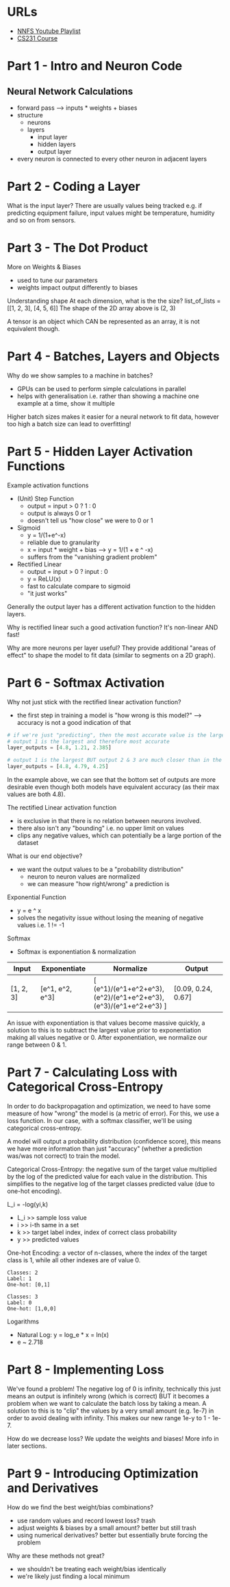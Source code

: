 # URLs
- [NNFS Youtube Playlist](https://youtube.com/playlist?list=PLQVvvaa0QuDcjD5BAw2DxE6OF2tius3V3)
- [CS231 Course](https://cs231n.github.io/neural-networks-case-study/)

# Part 1 - Intro and Neuron Code
## Neural Network Calculations
- forward pass --> inputs * weights + biases
- structure
  - neurons
  - layers
    - input layer
    - hidden layers
    - output layer
- every neuron is connected to every other neuron in adjacent layers

# Part 2 - Coding a Layer
What is the input layer? There are usually values being tracked e.g. if predicting equipment failure, input values might be temperature, humidity and so on from sensors.

# Part 3 - The Dot Product
More on Weights & Biases
- used to tune our parameters
- weights impact output differently to biases

Understanding shape
At each dimension, what is the the size?
list_of_lists = [[1, 2, 3], [4, 5, 6]]
The shape of the 2D array above is (2, 3)

A tensor is an object which CAN be represented as an array, it is not equivalent though.

# Part 4 - Batches, Layers and Objects
Why do we show samples to a machine in batches?
- GPUs can be used to perform simple calculations in parallel
- helps with generalisation i.e. rather than showing a machine one example at a time, show it multiple

Higher batch sizes makes it easier for a neural network to fit data, however too high a batch size can lead to overfitting!

# Part 5 - Hidden Layer Activation Functions
Example activation functions
- (Unit) Step Function
  - output = input > 0 ? 1 : 0
  - output is always 0 or 1
  - doesn't tell us "how close" we were to 0 or 1
- Sigmoid
  - y = 1/(1+e^-x)
  - reliable due to granularity
  - x = input * weight + bias --> y = 1/(1 + e ^ -x)
  - suffers from the "vanishing gradient problem"
- Rectified Linear
  - output = input > 0 ? input : 0
  - y = ReLU(x)
  - fast to calculate compare to sigmoid
  - "it just works"

Generally the output layer has a different activation function to the hidden layers.

Why is rectified linear such a good activation function? It's non-linear AND fast!

Why are more neurons per layer useful? They provide additional "areas of effect" to shape the model to fit data (similar to segments on a 2D graph).

# Part 6 - Softmax Activation
Why not just stick with the rectified linear activation function?
- the first step in training a model is "how wrong is this model?" --> accuracy is not a good indication of that
```python
# if we're just "predicting", then the most accurate value is the largest
# output 1 is the largest and therefore most accurate
layer_outputs = [4.8, 1.21, 2.385]

# output 1 is the largest BUT output 2 & 3 are much closer than in the previous set
layer_outputs = [4.8, 4.79, 4.25]
```

In the example above, we can see that the bottom set of outputs are more desirable even though both models have equivalent accuracy (as their max values are both 4.8). 

The rectified Linear activation function 
- is exclusive in that there is no relation between neurons involved. 
- there also isn't any "bounding" i.e. no upper limit on values
- clips any negative values, which can potentially be a large portion of the dataset

What is our end objective?
- we want the output values to be a "probability distribution"
  - neuron to neuron values are normalized
  - we can measure "how right/wrong" a prediction is

Exponential Function
- y = e ^ x
- solves the negativity issue without losing the meaning of negative values i.e. 1 != -1

Softmax
- Softmax is exponentiation & normalization

Input | Exponentiate | Normalize | Output
-|-|-|-
[1, 2, 3] | [e^1, e^2, e^3] | [ (e^1)/(e^1+e^2+e^3), <br> (e^2)/(e^1+e^2+e^3), <br> (e^3)/(e^1+e^2+e^3) ] | [0.09, 0.24, 0.67]

An issue with exponentiation is that values become massive quickly, a solution to this is to subtract the largest value prior to exponentiation making all values negative or 0. After exponentiation, we normalize our range between 0 & 1.

# Part 7 - Calculating Loss with Categorical Cross-Entropy
In order to do backpropagation and optimization, we need to have some measure of how "wrong" the model is (a metric of error). For this, we use a loss function. In our case, with a softmax classifier, we'll be using categorical cross-entropy.

A model will output a probability distribution (confidence score), this means we have more information than just "accuracy" (whether a prediction was/was not correct) to train the model.

Categorical Cross-Entropy: the negative sum of the target value multiplied by the log of the predicted value for each value in the distribution. This simplifies to the negative log of the target classes predicted value (due to one-hot encoding).

L_i = -log(yi,k)
- L_i >> sample loss value
- i >> i-th same in a set
- k >> target label index, index of correct class probability
- y >> predicted values


One-hot Encoding: a vector of n-classes, where the index of the target class is 1, while all other indexes are of value 0.
```
Classes: 2
Label: 1
One-hot: [0,1]

Classes: 3
Label: 0
One-hot: [1,0,0]
```

Logarithms
- Natural Log: y = log_e * x = ln(x)
- e ~ 2.718


# Part 8 - Implementing Loss
We've found a problem! The negative log of 0 is infinity, technically this just means an output is infinitely wrong (which is correct) BUT it becomes a problem when we want to calculate the batch loss by taking a mean. A solution to this is to "clip" the values by a very small amount (e.g. 1e-7) in order to avoid dealing with infinity. This makes our new range 1e-y to 1 - 1e-7.

How do we decrease loss? We update the weights and biases! More info in later sections.

# Part 9 - Introducing Optimization and Derivatives
How do we find the best weight/bias combinations?
- use random values and record lowest loss? trash
- adjust weights & biases by a small amount? better but still trash
- using numerical derivatives? better but essentially brute forcing the problem

Why are these methods not great?
- we shouldn't be treating each weight/bias identically
- we're likely just finding a local minimum